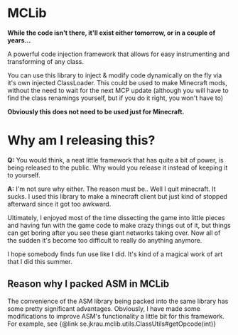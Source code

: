 MCLib
=====

**While the code isn't there, it'll exist either tomorrow, or in a couple of years...**

A powerful code injection framework that allows for easy instrumenting and transforming of any class.

You can use this library to inject & modify code dynamically on the fly via it's own injected ClassLoader.
This could be used to make Minecraft mods, without the need to wait for the next MCP update (although you will have to find the class renamings yourself, but if you do it right, you won't have to)

**Obviously this does not need to be used just for Minecraft.**

Why am I releasing this?
==============================

**Q:** You would think, a neat little framework that has quite a bit of power, is being released to the public.  Why would you release it instead of keeping it to yourself.

**A:** I'm not sure why either.  The reason must be.. Well I quit minecraft.  It sucks.  I used this library to make a minecraft client but just kind of stopped afterward since it got too awkward.

Ultimately, I enjoyed most of the time dissecting the game into little pieces and having fun with the game code to make crazy things out of it, but things can get boring after you see these giant networks taking over.  Now all of the sudden it's become too difficult to really do anything anymore.

I hope somebody finds fun use like I did.  It's kind of a magical work of art that I did this summer.

Reason why I packed ASM in MCLib
-------------------------------------
The convenience of the ASM library being packed into the same library has some pretty significant advantages.
Obviously, I have made some modifications to improve ASM's functionality a little bit for this framework.  For example, see {@link se.jkrau.mclib.utils.ClassUtils#getOpcode(int)}
